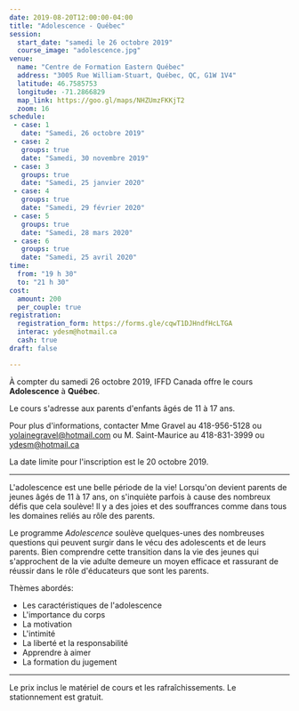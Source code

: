 ```yaml
---
date: 2019-08-20T12:00:00-04:00
title: "Adolescence - Québec"
session:
  start_date: "samedi le 26 octobre 2019"
  course_image: "adolescence.jpg"
venue:
  name: "Centre de Formation Eastern Québec"
  address: "3005 Rue William-Stuart, Québec, QC, G1W 1V4"
  latitude: 46.7585753
  longitude: -71.2866829
  map_link: https://goo.gl/maps/NHZUmzFKKjT2
  zoom: 16
schedule:
 - case: 1
   date: "Samedi, 26 octobre 2019"
 - case: 2
   groups: true
   date: "Samedi, 30 novembre 2019"
 - case: 3
   groups: true
   date: "Samedi, 25 janvier 2020"
 - case: 4
   groups: true
   date: "Samedi, 29 février 2020"
 - case: 5
   groups: true
   date: "Samedi, 28 mars 2020"
 - case: 6
   groups: true
   date: "Samedi, 25 avril 2020"
time:
  from: "19 h 30"
  to: "21 h 30"
cost:
  amount: 200
  per_couple: true
registration:
  registration_form: https://forms.gle/cqwT1DJHndfHcLTGA
  interac: ydesm@hotmail.ca
  cash: true
draft: false

---
```


À compter du samedi 26 octobre 2019, IFFD Canada offre le cours **Adolescence** à **Québec**.

Le cours s'adresse aux parents d'enfants âgés de 11 à 17 ans.

Pour plus d'informations, contacter Mme Gravel au 418-956-5128 ou <a
href="mailto:yolainegravel@hotmail.com">yolainegravel@hotmail.com</a> ou M. Saint-Maurice au
418-831-3999 ou <a href="mailto:ydesm@hotmail.ca">ydesm@hotmail.ca</a>

La date limite pour l'inscription est le 20 octobre 2019.

---

L'adolescence est une belle période de la vie! Lorsqu'on devient parents de
jeunes âgés de 11 à 17 ans, on s'inquiète parfois à cause des nombreux défis que
cela soulève! Il y a des joies et des souffrances comme dans tous les domaines
reliés au rôle des parents.

Le programme *Adolescence* soulève quelques-unes des nombreuses questions qui peuvent surgir
dans le vécu des adolescents et de leurs parents. Bien comprendre cette transition
dans la vie des jeunes qui s'approchent de la vie adulte demeure un moyen efficace et
rassurant de réussir dans le rôle d'éducateurs que sont les parents.

Thèmes abordés:

* Les caractéristiques de l'adolescence
* L'importance du corps
* La motivation
* L'intimité
* La liberté et la responsabilité
* Apprendre à aimer
* La formation du jugement

---

Le prix inclus le matériel de cours et les rafraîchissements. Le stationnement est gratuit.

<!--more-->
